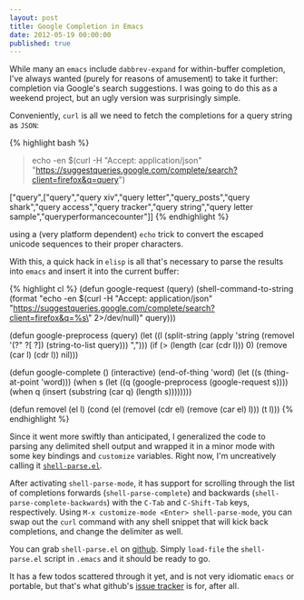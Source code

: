 ```yaml
---
layout: post
title: Google Completion in Emacs
date: 2012-05-19 00:00:00
published: true
---
```


While many an `emacs` include `dabbrev-expand` for within-buffer
completion, I've always wanted (purely for reasons of amusement) to
take it further: completion via Google's search suggestions.  I was
going to do this as a weekend project, but an ugly version was
surprisingly simple.

Conveniently, `curl` is all we need to fetch the completions for a
query string as `JSON`:

{% highlight bash %}
> echo -en $(curl -H "Accept: application/json" \
  "https://suggestqueries.google.com/complete/search?client=firefox&q=query")

["query",["query","query xiv","query letter","query_posts","query shark","query access","query tracker","query string","query letter sample","queryperformancecounter"]]
{% endhighlight %}

using a (very platform dependent) `echo` trick to convert the escaped
unicode sequences to their proper characters.

With this, a quick hack in `elisp` is all that's necessary to parse
the results into `emacs` and insert it into the current buffer:

{% highlight cl %}
(defun google-request (query)
 (shell-command-to-string 
  (format
   "echo -en $(curl -H \"Accept: application/json\" \"https://suggestqueries.google.com/complete/search?client=firefox&q=%s\" 2>/dev/null)"
   query)))

(defun google-preprocess (query)
 (let ((l (split-string 
	   (apply 'string 
		  (removel 
		   '(?\" ?\[ ?\])
		   (string-to-list query)))
	   ",")))
  (if (> (length (car (cdr l))) 0)
    (remove (car l) (cdr l))
   nil)))
   
(defun google-complete ()
 (interactive)
 (end-of-thing 'word)
 (let ((s (thing-at-point 'word)))
  (when s
   (let ((q (google-preprocess (google-request s))))
    (when q
     (insert (substring
	       (car q)
	       (length s))))))))
		   
(defun removel (el l)
 (cond (el (removel (cdr el) (remove (car el) l)))
       (t l)))
{% endhighlight %}

Since it went more swiftly than anticipated, I generalized the code to
parsing any delimited shell output and wrapped it in a minor mode with
some key bindings and `customize` variables.  Right now, I'm
uncreatively calling it [`shell-parse.el`][3].

After activating `shell-parse-mode`, it has support for scrolling
through the list of completions forwards (`shell-parse-complete`) and
backwards (`shell-parse-complete-backwards`) with the `C-Tab` and
`C-Shift-Tab` keys, respectively.  Using `M-x customize-mode <Enter>
shell-parse-mode`, you can swap out the `curl` command with any shell
snippet that will kick back completions, and change the delimiter as
well.

You can grab `shell-parse.el` on [github][1].  Simply `load-file` the
`shell-parse.el` script in `.emacs` and it should be ready to go.

It has a few todos scattered through it yet, and is not very idiomatic
`emacs` or portable, but that's what github's [issue tracker][2] is
for, after all.

[1]: https://github.com/malloc47/shell-parse.el
[2]: https://github.com/malloc47/shell-parse.el/issues
[3]: https://github.com/malloc47/shell-parse.el/blob/master/shell-parse.el
